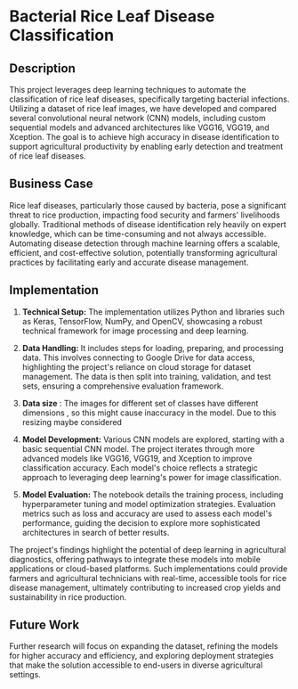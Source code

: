 # Bacterial Rice Leaf Disease Classification

## Description
This project leverages deep learning techniques to automate the classification of rice leaf diseases, specifically targeting bacterial infections. Utilizing a dataset of rice leaf images, we have developed and compared several convolutional neural network (CNN) models, including custom sequential models and advanced architectures like VGG16, VGG19, and Xception. The goal is to achieve high accuracy in disease identification to support agricultural productivity by enabling early detection and treatment of rice leaf diseases.

## Business Case
Rice leaf diseases, particularly those caused by bacteria, pose a significant threat to rice production, impacting food security and farmers' livelihoods globally. Traditional methods of disease identification rely heavily on expert knowledge, which can be time-consuming and not always accessible. Automating disease detection through machine learning offers a scalable, efficient, and cost-effective solution, potentially transforming agricultural practices by facilitating early and accurate disease management.

## Implementation
1. **Technical Setup:** The implementation utilizes Python and libraries such as Keras, TensorFlow, NumPy, and OpenCV, showcasing a robust technical framework for image processing and deep learning.

2. **Data Handling:** It includes steps for loading, preparing, and processing data. This involves connecting to Google Drive for data access, highlighting the project's reliance on cloud storage for dataset management. The data is then split into training, validation, and test sets, ensuring a comprehensive evaluation framework.

3. **Data size** : The images for different set of classes have different dimensions , so this might cause inaccuracy in the model. Due to this resizing maybe considered

4. **Model Development:** Various CNN models are explored, starting with a basic sequential CNN model. The project iterates through more advanced models like VGG16, VGG19, and Xception to improve classification accuracy. Each model's choice reflects a strategic approach to leveraging deep learning's power for image classification.

5. **Model Evaluation:** The notebook details the training process, including hyperparameter tuning and model optimization strategies. Evaluation metrics such as loss and accuracy are used to assess each model's performance, guiding the decision to explore more sophisticated architectures in search of better results.


The project's findings highlight the potential of deep learning in agricultural diagnostics, offering pathways to integrate these models into mobile applications or cloud-based platforms. Such implementations could provide farmers and agricultural technicians with real-time, accessible tools for rice disease management, ultimately contributing to increased crop yields and sustainability in rice production.

## Future Work
Further research will focus on expanding the dataset, refining the models for higher accuracy and efficiency, and exploring deployment strategies that make the solution accessible to end-users in diverse agricultural settings.